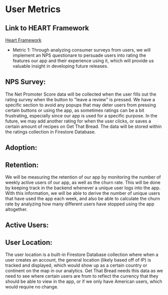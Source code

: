 # User Metrics
## Link to HEART Framework

[Heart Framework](https://docs.google.com/presentation/d/1I606hHl0xZqUDgTvlH2gNzADXv0paruSkbIkqUY07vo/edit?usp=sharing)

- Metric 1: Through analyzing consumer surveys from users, we will implement an NPS questionare to persuade users into rating the features our app and their experience using it, which will provide us valuable insight in developing future releases.

## NPS Survey:

The Net Promoter Score data will be collected when the user fills out the rating survey when the button to "leave a review" is pressed. We have a specific section to avoid any popups that may deter users from pressing certain buttons or using the app, as sometimes ratings can be a bit frustrating, especially since our app is used for a specific purpose. In the future, we may add another rating for when the user clicks, or saves a certain amount of recipes on Get That Bread. The data will be stored within the ratings collection in Firestore Database.

## Adoption:

## Retention: 
We will be measuring the retention of our app by monitoring the number of weekly active users of our app, as well as the churn rate. This will be done by keeping track in the backend whenever a unique user logs into the app. With this information, we will be able to derive the number of unique users that have used the app each week, and also be able to calculate the churn rate by analyzing how many different users have stopped using the app altogether.

## Active Users:

## User Location: 

The user location is a built-in Firestore Database collection where when a user creates an account, the general location (likely based off of IP) is tracked and displayed, which would show up as a certain country or continent on the map in our analytics. Get That Bread needs this data as we need to see where certain users are from to reflect the currency that they should be able to view in the app, or if we only have American users, which would require no change.

